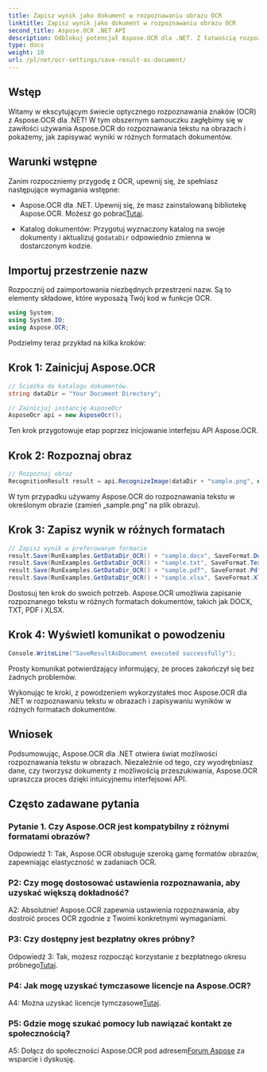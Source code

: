 ```yaml
---
title: Zapisz wynik jako dokument w rozpoznawaniu obrazu OCR
linktitle: Zapisz wynik jako dokument w rozpoznawaniu obrazu OCR
second_title: Aspose.OCR .NET API
description: Odblokuj potencjał Aspose.OCR dla .NET. Z łatwością rozpoznaj tekst na obrazach i zapisuj wyniki w różnych formatach dokumentów.
type: docs
weight: 10
url: /pl/net/ocr-settings/save-result-as-document/
---
```

## Wstęp

Witamy w ekscytującym świecie optycznego rozpoznawania znaków (OCR) z Aspose.OCR dla .NET! W tym obszernym samouczku zagłębimy się w zawiłości używania Aspose.OCR do rozpoznawania tekstu na obrazach i pokażemy, jak zapisywać wyniki w różnych formatach dokumentów.

## Warunki wstępne

Zanim rozpoczniemy przygodę z OCR, upewnij się, że spełniasz następujące wymagania wstępne:

-  Aspose.OCR dla .NET. Upewnij się, że masz zainstalowaną bibliotekę Aspose.OCR. Możesz go pobrać[Tutaj](https://releases.aspose.com/ocr/net/).

-  Katalog dokumentów: Przygotuj wyznaczony katalog na swoje dokumenty i aktualizuj go`dataDir` odpowiednio zmienna w dostarczonym kodzie.

## Importuj przestrzenie nazw

Rozpocznij od zaimportowania niezbędnych przestrzeni nazw. Są to elementy składowe, które wyposażą Twój kod w funkcje OCR.

```csharp
using System;
using System.IO;
using Aspose.OCR;
```

Podzielmy teraz przykład na kilka kroków:

## Krok 1: Zainicjuj Aspose.OCR

```csharp
// Ścieżka do katalogu dokumentów.
string dataDir = "Your Document Directory";

// Zainicjuj instancję AsposeOcr
AsposeOcr api = new AsposeOcr();
```

Ten krok przygotowuje etap poprzez inicjowanie interfejsu API Aspose.OCR.

## Krok 2: Rozpoznaj obraz

```csharp
// Rozpoznaj obraz
RecognitionResult result = api.RecognizeImage(dataDir + "sample.png", new RecognitionSettings { });
```

W tym przypadku używamy Aspose.OCR do rozpoznawania tekstu w określonym obrazie (zamień „sample.png” na plik obrazu).

## Krok 3: Zapisz wynik w różnych formatach

```csharp
// Zapisz wynik w preferowanym formacie
result.Save(RunExamples.GetDataDir_OCR() + "sample.docx", SaveFormat.Docx);
result.Save(RunExamples.GetDataDir_OCR() + "sample.txt", SaveFormat.Text);
result.Save(RunExamples.GetDataDir_OCR() + "sample.pdf", SaveFormat.Pdf);
result.Save(RunExamples.GetDataDir_OCR() + "sample.xlsx", SaveFormat.Xlsx);
```

Dostosuj ten krok do swoich potrzeb. Aspose.OCR umożliwia zapisanie rozpoznanego tekstu w różnych formatach dokumentów, takich jak DOCX, TXT, PDF i XLSX.

## Krok 4: Wyświetl komunikat o powodzeniu

```csharp
Console.WriteLine("SaveResultAsDocument executed successfully");
```

Prosty komunikat potwierdzający informujący, że proces zakończył się bez żadnych problemów.

Wykonując te kroki, z powodzeniem wykorzystałeś moc Aspose.OCR dla .NET w rozpoznawaniu tekstu w obrazach i zapisywaniu wyników w różnych formatach dokumentów.

## Wniosek

Podsumowując, Aspose.OCR dla .NET otwiera świat możliwości rozpoznawania tekstu w obrazach. Niezależnie od tego, czy wyodrębniasz dane, czy tworzysz dokumenty z możliwością przeszukiwania, Aspose.OCR upraszcza proces dzięki intuicyjnemu interfejsowi API.

## Często zadawane pytania

### Pytanie 1. Czy Aspose.OCR jest kompatybilny z różnymi formatami obrazów?

Odpowiedź 1: Tak, Aspose.OCR obsługuje szeroką gamę formatów obrazów, zapewniając elastyczność w zadaniach OCR.

### P2: Czy mogę dostosować ustawienia rozpoznawania, aby uzyskać większą dokładność?

A2: Absolutnie! Aspose.OCR zapewnia ustawienia rozpoznawania, aby dostroić proces OCR zgodnie z Twoimi konkretnymi wymaganiami.

### P3: Czy dostępny jest bezpłatny okres próbny?

 Odpowiedź 3: Tak, możesz rozpocząć korzystanie z bezpłatnego okresu próbnego[Tutaj](https://releases.aspose.com/).

### P4: Jak mogę uzyskać tymczasowe licencje na Aspose.OCR?

 A4: Można uzyskać licencje tymczasowe[Tutaj](https://purchase.aspose.com/temporary-license/).

### P5: Gdzie mogę szukać pomocy lub nawiązać kontakt ze społecznością?

 A5: Dołącz do społeczności Aspose.OCR pod adresem[Forum Aspose](https://forum.aspose.com/c/ocr/16) za wsparcie i dyskusję.